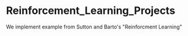 # Reinforcement_Learning_Projects
We implement example from Sutton and Barto's "Reinforcment Learning"
